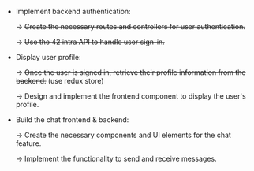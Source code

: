 - Implement backend authentication:

    -> <strike>Create the necessary routes and controllers for user authentication. </strike>
    
    -> <strike>Use the 42 intra API to handle user sign-in. </strike>

- Display user profile:

    -> <strike>Once the user is signed in, retrieve their profile information from the backend.</strike> (use redux store)
  
    -> Design and implement the frontend component to display the user's profile.

- Build the chat frontend & backend:

    -> Create the necessary components and UI elements for the chat feature.
  
    -> Implement the functionality to send and receive messages.
